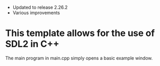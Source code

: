 - Updated to release 2.26.2
- Various improvements

# This template allows for the use of SDL2 in C++

The main program in main.cpp simply opens a basic example window.